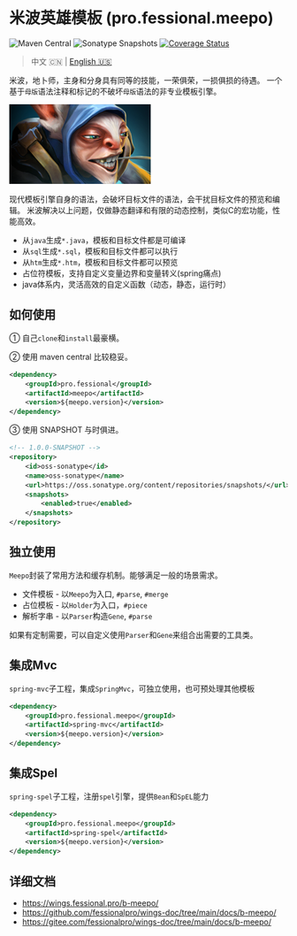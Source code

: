 # 米波英雄模板 (pro.fessional.meepo)

![Maven Central](https://img.shields.io/maven-central/v/pro.fessional/meepo?color=00DD00)
![Sonatype Snapshots](https://img.shields.io/nexus/s/pro.fessional/meepo?server=https%3A%2F%2Foss.sonatype.org)
[![Coverage Status](https://coveralls.io/repos/github/trydofor/pro.fessional.meepo/badge.svg)](https://coveralls.io/github/trydofor/pro.fessional.meepo)

> 中文 🇨🇳 | [English 🇺🇸](readme.en.md)

米波，地卜师，主身和分身具有同等的技能，一荣俱荣，一损俱损的待遇。
一个基于`母版`语法注释和标记的不破坏`母版`语法的非专业模板引擎。

![meepo](meepo_full.png)

现代模板引擎自身的语法，会破坏目标文件的语法，会干扰目标文件的预览和编辑。
米波解决以上问题，仅做静态翻译和有限的动态控制，类似C的宏功能，性能高效。

* 从`java`生成`*.java`，模板和目标文件都是可编译
* 从`sql`生成`*.sql`，模板和目标文件都可以执行
* 从`htm`生成`*.htm`，模板和目标文件都可以预览
* 占位符模板，支持自定义变量边界和变量转义(spring痛点)
* java体系内，灵活高效的自定义函数（动态，静态，运行时）

## 如何使用

① 自己`clone`和`install`最豪横。

② 使用 maven central 比较稳妥。

```xml
<dependency>
    <groupId>pro.fessional</groupId>
    <artifactId>meepo</artifactId>
    <version>${meepo.version}</version>
</dependency>
```

③ 使用 SNAPSHOT 与时俱进。

```xml
<!-- 1.0.0-SNAPSHOT -->
<repository>
    <id>oss-sonatype</id>
    <name>oss-sonatype</name>
    <url>https://oss.sonatype.org/content/repositories/snapshots/</url>
    <snapshots>
        <enabled>true</enabled>
    </snapshots>
</repository>
```

## 独立使用

`Meepo`封装了常用方法和缓存机制。能够满足一般的场景需求。

* 文件模板 - 以`Meepo`为入口, `#parse`, `#merge`
* 占位模板 - 以`Holder`为入口，`#piece`
* 解析字串 - 以`Parser`构造`Gene`, `#parse`

如果有定制需要，可以自定义使用`Parser`和`Gene`来组合出需要的工具类。

## 集成Mvc

`spring-mvc`子工程，集成`SpringMvc`，可独立使用，也可预处理其他模板

```xml
<dependency>
    <groupId>pro.fessional.meepo</groupId>
    <artifactId>spring-mvc</artifactId>
    <version>${meepo.version}</version>
</dependency>
```

## 集成Spel

`spring-spel`子工程，注册`spel`引擎，提供`Bean`和`SpEL`能力

```xml
<dependency>
    <groupId>pro.fessional.meepo</groupId>
    <artifactId>spring-spel</artifactId>
    <version>${meepo.version}</version>
</dependency>
```

## 详细文档

* <https://wings.fessional.pro/b-meepo/>
* <https://github.com/fessionalpro/wings-doc/tree/main/docs/b-meepo/>
* <https://gitee.com/fessionalpro/wings-doc/tree/main/docs/b-meepo/>
